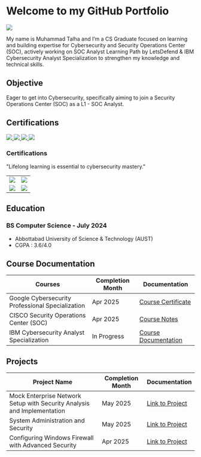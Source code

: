 # Welcome to my GitHub Portfolio
<a href="https://www.linkedin.com/in/muhammad-talha-atd/"><img src="https://img.shields.io/badge/-LinkedIn-0072b1?&style=for-the-badge&logo=linkedin&logoColor=white" /></a>

 My name is Muhammad Talha and I’m a CS Graduate focused on learning and building expertise for Cybersecurity and Security Operations Center
 (SOC), actively working on SOC Analyst Learning Path by LetsDefend & IBM Cybersecurity Analyst Specialization to strengthen my knowledge and technical skills.
## Objective

Eager to get into Cybersecurity, specifically aiming to join a Security Operations Center (SOC) as a L1 - SOC Analyst.

<!-- ## Skills 

| Skills                                        | Associated Projects        |
|-----------------------------------------------|----------------------------|
| SIEM Implementation and Log Analysis          | <a href="https://google.com">Detection Lab</a>|
| Network Traffic Monitoring and Attack Detection | <a href="https://google.com">Detection Lab</a>|
| Security Automation with Shuffle SOAR         | SOC Automation Lab|
| Incident Response Planning and Execution      | SOC Automation Lab|
| Case Management with TheHive                  | SOC Automation Lab|
| Scripting and Automation for Threat Mitigation | SOC Automation Lab| 

## Tools
Provide tools and break them down into categories.

### Network
<div>
    <img src="https://img.shields.io/badge/-Wireshark-1679A7?&style=for-the-badge&logo=Wireshark&logoColor=white" />
    <img src="https://img.shields.io/badge/-Suricata-EF3B2D?&style=for-the-badge&logo=Suricata&logoColor=white" />
    <img src="https://img.shields.io/badge/-Zeek-777BB4?&style=for-the-badge&logo=Zeek&logoColor=white" />
</div>

### Endpoint
<div>
    <img src="https://img.shields.io/badge/-Microsoft_Defender_for_Endpoint-00A4EF?&style=for-the-badge&logo=Microsoft&logoColor=white" />
    <img src="https://img.shields.io/badge/-Velociraptor-4B275F?&style=for-the-badge&logo=Velociraptor&logoColor=white" />
</div>

### SIEM
<div>
    <img src="https://img.shields.io/badge/-Microsoft_Sentinel-0078D4?&style=for-the-badge&logo=Microsoft&logoColor=white" />
    <img src="https://img.shields.io/badge/-Splunk-000000?&style=for-the-badge&logo=Splunk&logoColor=white" />
    <img src="https://img.shields.io/badge/-Elastic-005571?&style=for-the-badge&logo=Elastic&logoColor=white" />
</div> -->

## Certifications
<div>
<a href="https://www.coursera.org/account/accomplishments/specialization/certificate/VYAP3UAZYVNG" target="_blank">
  <img src="https://img.shields.io/badge/Google%20Cybersecurity%20Professional-4285F4?style=for-the-badge&logo=Google&logoColor=white" />
</a>
<a href="https://www.coursera.org/account/accomplishments/verify/A3ZTS9PT4QTA" target="_blank">
  <img src="https://img.shields.io/badge/Security%20Operations%20Center%20(SOC)-1BA0D7?style=for-the-badge&logo=Cisco&logoColor=white" />
</a>
<a href="https://www.coursera.org/account/accomplishments/verify/HHKNCTNKFD27?utm_source%3Dandroid%26utm_medium%3Dcertificate%26utm_content%3Dcert_image%26utm_campaign%3Dsharing_cta%26utm_product%3Dcourse" target="_blank">
  <img src="https://img.shields.io/badge/Ethical%20Hacking%20Essentials-CC0000?style=for-the-badge&logo=ESET&logoColor=white" />
</a>
<a href="https://www.coursera.org/account/accomplishments/certificate/8P4TKLBB7ZHP" target="_blank">
  <img src="https://img.shields.io/badge/LearnQuest%20Linux%20Fundamentals-00599C?style=for-the-badge&logo=linux&logoColor=white" />
</a>

</div>

### Certifications

"Lifelong learning is essential to cybersecurity mastery."

<div align="center"> <table> <tr> <td> <a href="https://www.coursera.org/account/accomplishments/specialization/certificate/VYAP3UAZYVNG" target="_blank"> <img src="https://img.shields.io/badge/Google%20Cybersecurity%20Professional-4285F4?style=for-the-badge&logo=Google&logoColor=white" /> </a> </td> <td> <a href="https://www.coursera.org/account/accomplishments/verify/A3ZTS9PT4QTA" target="_blank"> <img src="https://img.shields.io/badge/Security%20Operations%20Center%20(SOC)-1BA0D7?style=for-the-badge&logo=Cisco&logoColor=white" /> </a> </td> </tr> <tr> <td> <a href="https://www.coursera.org/account/accomplishments/verify/HHKNCTNKFD27" target="_blank"> <img src="https://img.shields.io/badge/Ethical%20Hacking%20Essentials-CC0000?style=for-the-badge&logo=ESET&logoColor=white" /> </a> </td> <td> <a href="https://www.coursera.org/account/accomplishments/certificate/8P4TKLBB7ZHP" target="_blank"> <img src="https://img.shields.io/badge/Linux%20Fundamentals-00599C?style=for-the-badge&logo=linux&logoColor=white" /> </a> </td> </tr> </table> </div>

## Education

### BS Computer Science - July 2024
- Abbottabad University of Science & Technology (AUST)
- CGPA : 3.6/4.0

## Course Documentation

| Courses                                         | Completion Month        | Documentation         |
|-----------------------------------------------|----------------------------|----------------------------|
| Google Cybersecurity Professional Specialization | Apr 2025        | <a href="https://www.coursera.org/account/accomplishments/specialization/certificate/VYAP3UAZYVNG">Course Certificate</a>|
| CISCO Security Operations Center (SOC) | Apr 2025 | <a href="https://github.com/CyberGeekPk/Cybersecurity-Operations-Fundamentals-Specialization-by-CISCO#course-1--security-operations-center-soc">Course Notes</a>|
| IBM Cybersecurity Analyst Specialization | In Progress | <a href="https://github.com/CyberGeekPk/IBM-Cybersecurity-Analyst-Notes#ibm-cybersecurity-analyst-notes">Course Documentation</a>| 

## Projects

| Project Name                                         | Completion Month        | Documentation         |
|-----------------------------------------------|----------------------------|----------------------------|
| Mock Enterprise Network Setup with Security Analysis and Implementation | May 2025 | <a href="https://github.com/CyberGeekPk/IBM-Cybersecurity-Analyst-Notes/blob/main/course5/module5.md#module-5---final-project"> Link to Project</a>|
| System Administration and Security | May 2025 | <a href="https://github.com/CyberGeekPk/IBM-Cybersecurity-Analyst-Notes/blob/main/course4/module5.md"> Link to Project</a>|
| Configuring Windows Firewall with Advanced Security | Apr 2025 | <a href="https://github.com/CyberGeekPk/Configuring-Windows-Firewall-with-Advanced-Security">Link to Project</a>|



